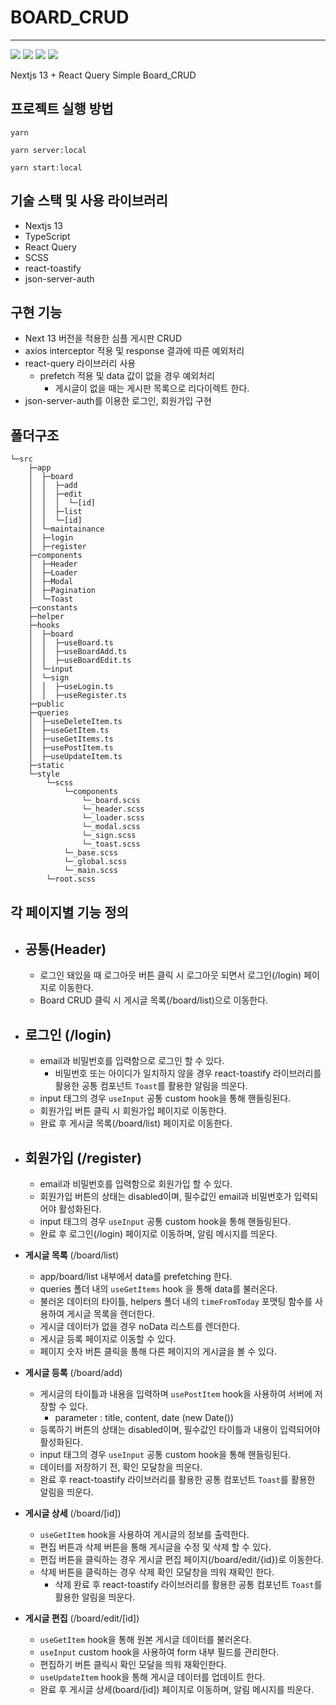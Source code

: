 # BOARD_CRUD

---

<img src="https://img.shields.io/badge/Next.js-000000?style=for-the-badge&logo=Next.js&logoColor=white"> <img src="https://img.shields.io/badge/TypeScript-3178C6?style=for-the-badge&logo=TypeScript&logoColor=white"> <img src="https://img.shields.io/badge/React Query-FF4154?style=for-the-badge&logo=React Query&logoColor=white"> <img src="https://img.shields.io/badge/Sass-CC6699?style=for-the-badge&logo=Sass&logoColor=white">

Nextjs 13 + React Query Simple Board_CRUD

## 프로젝트 실행 방법

```
yarn

yarn server:local

yarn start:local

```

## 기술 스택 및 사용 라이브러리

- Nextjs 13
- TypeScript
- React Query
- SCSS
- react-toastify
- json-server-auth

## 구현 기능

- Next 13 버전을 적용한 심플 게시판 CRUD
- axios interceptor 적용 및 response 결과에 따른 예외처리
- react-query 라이브러리 사용
  - prefetch 적용 및 data 값이 없을 경우 예외처리
    - 게시글이 없을 때는 게시판 목록으로 리다이렉트 한다.
- json-server-auth를 이용한 로그인, 회원가입 구현

## 폴더구조

```
└─src
    ├─app
    │  ├─board
    │  │  ├─add
    │  │  ├─edit
    │  │  │  └─[id]
    │  │  ├─list
    │  │  └─[id]
    │  └─maintainance
    │  ├─login
    │  ├─register
    ├─components
    │  ├─Header
    │  ├─Loader
    │  ├─Modal
    │  ├─Pagination
    │  └─Toast
    ├─constants
    ├─helper
    ├─hooks
    │  ├─board
    │  │  ├─useBoard.ts
    │  │  ├─useBoardAdd.ts
    │  │  ├─useBoardEdit.ts
    │  └─input
    │  └─sign
    │  │  ├─useLogin.ts
    │  │  ├─useRegister.ts
    ├─public
    ├─queries
    │  ├─useDeleteItem.ts
    │  ├─useGetItem.ts
    │  ├─useGetItems.ts
    │  ├─usePostItem.ts
    │  ├─useUpdateItem.ts
    ├─static
    └─style
        └─scss
            └─components
                └─_board.scss
                └─_header.scss
                └─_loader.scss
                └─_modal.scss
                └─_sign.scss
                └─_toast.scss
            └─_base.scss
            └─_global.scss
            └─_main.scss
        └─root.scss
```

## 각 페이지별 기능 정의

- ## **공통(Header)**

  - 로그인 돼있을 때 로그아웃 버튼 클릭 시 로그아웃 되면서 로그인(/login) 페이지로 이동한다.
  - Board CRUD 클릭 시 게시글 목록(/board/list)으로 이동한다.

- ## **로그인** (/login)

  - email과 비밀번호를 입력함으로 로그인 할 수 있다.
    - 비밀번호 또는 아이디가 일치하지 않을 경우 react-toastify 라이브러리를 활용한 공통 컴포넌트 `Toast`를 활용한 알림을 띄운다.
  - input 태그의 경우 `useInput` 공통 custom hook을 통해 핸들링된다.
  - 회원가입 버튼 클릭 시 회원가입 페이지로 이동한다.
  - 완료 후 게시글 목록(/board/list) 페이지로 이동한다.

- ## **회원가입** (/register)

  - email과 비밀번호를 입력함으로 회원가입 할 수 있다.
  - 회원가입 버튼의 상태는 disabled이며, 필수값인 email과 비밀번호가 입력되어야 활성화된다.
  - input 태그의 경우 `useInput` 공통 custom hook을 통해 핸들링된다.
  - 완료 후 로그인(/login) 페이지로 이동하며, 알림 메시지를 띄운다.

- **게시글 목록** (/board/list)

  - app/board/list 내부에서 data를 prefetching 한다.
  - queries 폴더 내의 `useGetItems` hook 을 통해 data를 불러온다.
  - 불러온 데이터의 타이틀, helpers 폴더 내의 `timeFromToday` 포맷팅 함수를 사용하여 게시글 목록을 렌더한다.
  - 게시글 데이터가 없을 경우 noData 리스트를 렌더한다.
  - 게시글 등록 페이지로 이동할 수 있다.
  - 페이지 숫자 버튼 클릭을 통해 다른 페이지의 게시글을 볼 수 있다.

- **게시글 등록** (/board/add)

  - 게시글의 타이틀과 내용을 입력하며 `usePostItem` hook을 사용하여 서버에 저장할 수 있다.
    - parameter : title, content, date (new Date())
  - 등록하기 버튼의 상태는 disabled이며, 필수값인 타이틀과 내용이 입력되어야 활성화된다.
  - input 태그의 경우 `useInput` 공통 custom hook을 통해 핸들링된다.
  - 데이터를 저장하기 전, 확인 모달창을 띄운다.
  - 완료 후 react-toastify 라이브러리를 활용한 공통 컴포넌트 `Toast`를 활용한 알림을 띄운다.

- **게시글 상세** (/board/[id])

  - `useGetItem` hook을 사용하여 게시글의 정보를 출력한다.
  - 편집 버튼과 삭제 버튼을 통해 게시글을 수정 및 삭제 할 수 있다.
  - 편집 버튼을 클릭하는 경우 게시글 편집 페이지(/board/edit/{id})로 이동한다.
  - 삭제 버튼을 클릭하는 경우 삭제 확인 모달창을 띄워 재확인 한다.
    - 삭제 완료 후 react-toastify 라이브러리를 활용한 공통 컴포넌트 `Toast`를 활용한 알림을 띄운다.

- **게시글 편집** (/board/edit/[id])
  - `useGetItem` hook을 통해 원본 게시글 데이터를 불러온다.
  - `useInput` custom hook을 사용하여 form 내부 필드를 관리한다.
  - 편집하기 버튼 클릭시 확인 모달을 띄워 재확인한다.
  - `useUpdateItem` hook을 통해 게시글 데이터를 업데이트 한다.
  - 완료 후 게시글 상세(board/[id]) 페이지로 이동하며, 알림 메시지를 띄운다.
